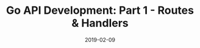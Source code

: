 ---
title: "Go API Development: Part 1 - Routes & Handlers"
date: 2019-02-09
draft: true
categories: ["golang", "web", "api"]
---